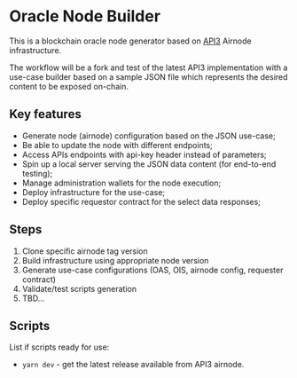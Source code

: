 # Oracle Node Builder

This is a blockchain oracle node generator based on [API3](https://api3.org/) Airnode infrastructure.

The workflow will be a fork and test of the latest API3 implementation with a use-case builder based on a sample JSON file which represents the desired content to be exposed on-chain.

## Key features

- Generate node (airnode) configuration based on the JSON use-case;
- Be able to update the node with different endpoints;
- Access APIs endpoints with api-key header instead of parameters;
- Spin up a local server serving the JSON data content (for end-to-end testing);
- Manage administration wallets for the node execution;
- Deploy infrastructure for the use-case;
- Deploy specific requestor contract for the select data responses;

## Steps

1. Clone specific airnode tag version
2. Build infrastructure using appropriate node version
3. Generate use-case configurations (OAS, OIS, airnode config, requester contract)
4. Validate/test scripts generation
5. TBD...

## Scripts

List if scripts ready for use:

- `yarn dev` - get the latest release available from API3 airnode.
